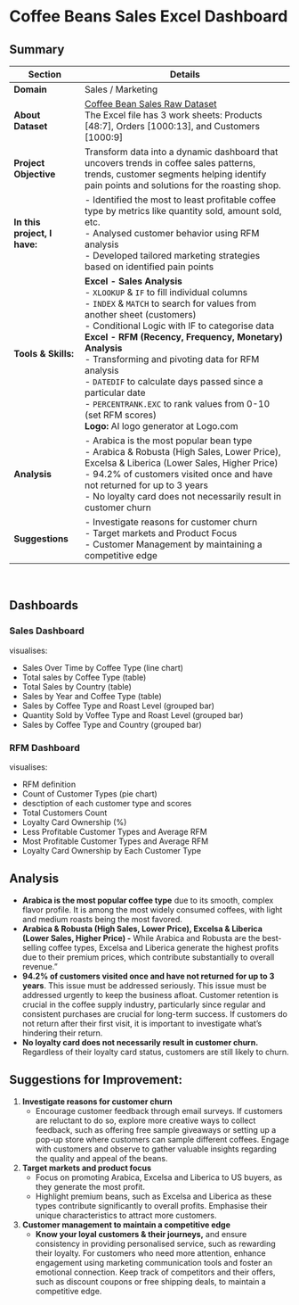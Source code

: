 # Coffee Beans Sales Excel Dashboard  

## Summary
| **Section**             | **Details**                                                                 |
|-------------------------|-----------------------------------------------------------------------------|
| **Domain**              | Sales / Marketing                                                           |
| **About Dataset**       | [Coffee Bean Sales Raw Dataset](https://www.kaggle.com/datasets/saadharoon27/coffee-bean-sales-raw-dataset/code) <br> The Excel file has 3 work sheets: Products [48:7], Orders [1000:13], and Customers [1000:9] |
| **Project Objective**   | Transform data into a dynamic dashboard that uncovers trends in coffee sales patterns, trends, customer segments helping identify pain points and solutions for the roasting shop. |
| **In this project, I have:** | - Identified the most to least profitable coffee type by metrics like quantity sold, amount sold, etc. <br> - Analysed customer behavior using RFM analysis <br> - Developed tailored marketing strategies based on identified pain points |
| **Tools & Skills:**     | **Excel - Sales Analysis** <br> - `XLOOKUP` & `IF` to fill individual columns <br> - `INDEX` & `MATCH` to search for values from another sheet (customers) <br> - Conditional Logic with IF to categorise data <br> **Excel - RFM (Recency, Frequency, Monetary) Analysis** <br> - Transforming and pivoting data for RFM analysis <br> - `DATEDIF` to calculate days passed since a particular date <br> - `PERCENTRANK.EXC` to rank values from 0-10 (set RFM scores) <br> **Logo:** AI logo generator at Logo.com |
| **Analysis**            | - Arabica is the most popular bean type <br> - Arabica & Robusta (High Sales, Lower Price), Excelsa & Liberica (Lower Sales, Higher Price) <br> - 94.2% of customers visited once and have not returned for up to 3 years <br> - No loyalty card does not necessarily result in customer churn |
| **Suggestions**         | - Investigate reasons for customer churn <br> - Target markets and Product Focus <br> - Customer Management by maintaining a competitive edge |

<br>

## Dashboards

### Sales Dashboard
visualises:
- Sales Over Time by Coffee Type (line chart)
- Total sales by Coffee Type (table)
- Total Sales by Country (table)
- Sales by Year and Coffee Type (table)
- Sales by Coffee Type and Roast Level (grouped bar)
- Quantity Sold by Voffee Type and Roast Level (grouped bar)
- Sales by Coffee Type and Country (grouped bar)

### RFM Dashboard
visualises:
- RFM definition
- Count of Customer Types (pie chart)
- desctiption of each customer type and scores
- Total Customers Count
- Loyalty Card Ownership (%)
- Less Profitable Customer Types and Average RFM
- Most Profitable Customer Types and Average RFM
- Loyalty Card Ownership by Each Customer Type


## Analysis
- **Arabica is the most popular coffee type** due to its smooth, complex flavor profile. It is among the most widely consumed coffees, with light and medium roasts being the most favored.
- **Arabica & Robusta (High Sales, Lower Price), Excelsa & Liberica (Lower Sales, Higher Price) -** While Arabica and Robusta are the best-selling coffee types, Excelsa and Liberica generate the highest profits due to their premium prices, which contribute substantially to overall revenue.”
- **94.2% of customers visited once and have not returned for up to 3 years**. This issue must be addressed seriously. This issue must be addressed urgently to keep the business afloat. Customer retention is crucial in the coffee supply industry, particularly since regular and consistent purchases are crucial for long-term success. If customers do not return after their first visit, it is important to investigate what’s hindering their return.
- **No loyalty card does not necessarily result in customer churn.** Regardless of their loyalty card status, customers are still likely to churn.


## Suggestions for Improvement:

1. **Investigate reasons for customer churn**
    - Encourage customer feedback through email surveys. If customers are reluctant to do so, explore more creative ways to collect feedback, such as offering free sample giveaways or setting up a pop-up store where customers can sample different coffees. Engage with customers and observe to gather valuable insights regarding the quality and appeal of the beans.
1. **Target markets and product focus**
    - Focus on promoting Arabica, Excelsa and Liberica to US buyers, as they generate the most profit.
    - Highlight premium beans, such as Excelsa and Liberica as these types contribute significantly to overall profits. Emphasise their unique characteristics to attract more customers.
1. **Customer management to maintain a competitive edge**
    - **Know your loyal customers & their journeys,** and ensure consistency in providing personalised service, such as rewarding their loyalty. For customers who need more attention, enhance engagement using marketing communication tools and foster an emotional connection. Keep track of competitors and their offers, such as discount coupons or free shipping deals, to maintain a competitive edge.



